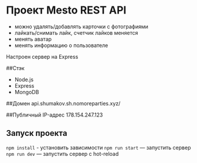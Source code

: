 # Проект Mesto REST API
 * можно удалять/добавлять карточки с фотографиями
 * лайкать/снимать лайк, счетчик лайков меняется
 * менять аватар
 * менять информацию о пользователе
 
Настроен сервер на Express
  
##Cтэк
* Node.js
* Express
* MongoDB

##Домен
api.shumakov.sh.nomoreparties.xyz/

##Публичный IP-адрес
178.154.247.123


## Запуск проекта
`npm install` - установить зависимости
`npm run start` — запустить сервер   
`npm run dev` — запустить сервер с hot-reload
